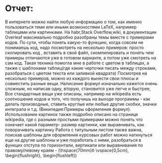 # Отчет:

В интернете можно найти любую информацию о том, как именно пользоваться теми или иными возмоностями LaTeX, например таблицами или картинками.
На habr,Stack Overflow,wiki, в документации Overleaf максимально подробно разобраны темы вместе с примерами кодов.
По сути, чтобы понять какую-то функцию, когда совсем не понимаешь код, надо посмотреть на несколько примеров: просто скопировать код , 
вставить в свой файл, скомпилировать и понять чем примеры отличаются уже в готовом варианте, а потом уже смотреть на сам код. 
Такая техника помогла мне в работе с цветом в таблицах, а также с шаблонами таблиц(где какие черточки писать между строками,
разобраться с цветом текста или заливкой квадрата) Посмотрев на несколько примеров, можно из каждого вынести свои плюсы и совместить
разные вещи. 
Написание формул изначально кажется очень сложным, но написав одну, вторую, становится уже легче и быстрее, 
Все стандартные вещи уже описаны, например на wikipedia есть соотношение кодов и того, что получишь на выходе программы - как делать производные, 
ставить круглые или любые другие скобки, значки интеграла и т.д. (Википедия:Примеры оформления формул). 
Использование картинок также подробно описано на странице wikipedia, где с разными простыми примерами можно понять что означает какой параметр- размер картинки, как выравнивать, как поворачивать картинку
Работа с титульным листом также важна, поискав шаблоны для оформления курсовых работ можно наткнуться еще на другие шаблоны и уже поработать с ними, разобраться в функцих отступа по горизонтали, вертикали или выравнивания по правому/левому краям - (\hspace{70mm}б \vspace{0,5cm},  \begin{flushright},
\begin{flushleft})
